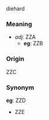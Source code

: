 diehard
### Meaning
+ _adj_: ZZA
	+ __eg__: ZZB

### Origin

ZZC

### Synonym

__eg__: ZZD

+ ZZE


